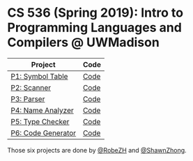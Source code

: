 # CS 536 (Spring 2019): Intro to Programming Languages and Compilers @ UWMadison 


|               Project            |   Code     |
| -------------------------------- | ---------- |
| [P1: Symbol Table](p1/p1.html)   | [Code](p1) |
| [P2: Scanner](p2/p2.html)        | [Code](p2) |
| [P3: Parser](p3/p3.html)         | [Code](p3) |
| [P4: Name Analyzer](p4/p4.html)  | [Code](p4) |
| [P5: Type Checker](p5/p5.html)   | [Code](p5) |
| [P6: Code Generator](p6/p6.html) | [Code](p6) |



Those six projects are done by [@RobeZH](https://github.com/541736690) and [@ShawnZhong](https://github.com/ShawnZhong).
